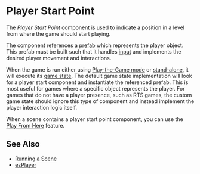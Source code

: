 # Player Start Point

The *Player Start Point* component is used to indicate a position in a level from where the game should start playing.

The component references a [prefab](../prefabs/prefabs-overview.md) which represents the player object. This prefab must be built such that it handles [input](../input/input-overview.md) and implements the desired player movement and interactions.

When the game is run either using [Play-the-Game mode](../editor/run-scene.md#play-the-game-mode) or [stand-alone](../editor/run-scene.md#export-and-run), it will execute its [game state](../runtime/application/game-state.md). The default game state implementation will look for a player start component and instantiate the referenced prefab. This is most useful for games where a specific object represents the player. For games that do not have a player presence, such as RTS games, the custom game state should ignore this type of component and instead implement the player interaction logic itself.

When a scene contains a player start point component, you can use the [Play From Here](../editor/run-scene.md#play-from-here) feature.

## See Also


* [Running a Scene](../editor/run-scene.md)
* [ezPlayer](../tools/player.md)
